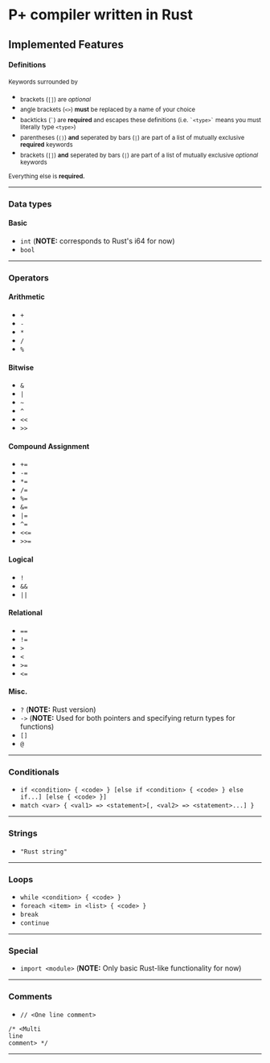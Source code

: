 # P+ compiler written in Rust

## Implemented Features
#### Definitions
<sup>Keywords surrounded by</sup>
* <sub>brackets (`[]`) are *optional*</sub>
* <sub>angle brackets (`<>`) **must** be replaced by a name of your choice</sub>
* <sub>backticks (`` ` ``) are **required** and escapes these definitions (i.e. `` `<type>` `` means you must literally type `<type>`)</sub>
* <sub>parentheses (`()`) **and** seperated by bars (`|`) are part of a list of mutually exclusive **required** keywords</sub>
* <sub>brackets (`[]`) **and** seperated by bars (`|`) are part of a list of mutually exclusive *optional* keywords</sub>

<sub>Everything else is **required.**</sub>

--------

### Data types
#### Basic
* `int` (**NOTE:** corresponds to Rust's i64 for now)
* `bool`

--------

### Operators
#### Arithmetic
* `+`
* `-`
* `*`
* `/`
* `%`

#### Bitwise
* `&`
* `|`
* `~`
* `^`
* `<<`
* `>>`

#### Compound Assignment
* `+=`
* `-=`
* `*=`
* `/=`
* `%=`
* `&=`
* `|=`
* `^=`
* `<<=`
* `>>=`

#### Logical
* `!`
* `&&`
* `||`

#### Relational
* `==`
* `!=`
* `>`
* `<`
* `>=`
* `<=`

#### Misc.
* `?` (**NOTE:** Rust version)
* `->` (**NOTE:** Used for both pointers and specifying return types for functions)
* `[]`
* `@`

--------

### Conditionals
* `if <condition> { <code> } [else if <condition> { <code> } else if...] [else { <code> }]`
* `match <var> { <val1> => <statement>[, <val2> => <statement>...] }`

--------

### Strings
* `"Rust string"`

--------

### Loops
* `while <condition> { <code> }`
* `foreach <item> in <list> { <code> }`
* `break`
* `continue`

--------

### Special
* `import <module>` (**NOTE:** Only basic Rust-like functionality for now)

--------

### Comments
* `// <One line comment>`

```
/* <Multi
line
comment> */
```

--------